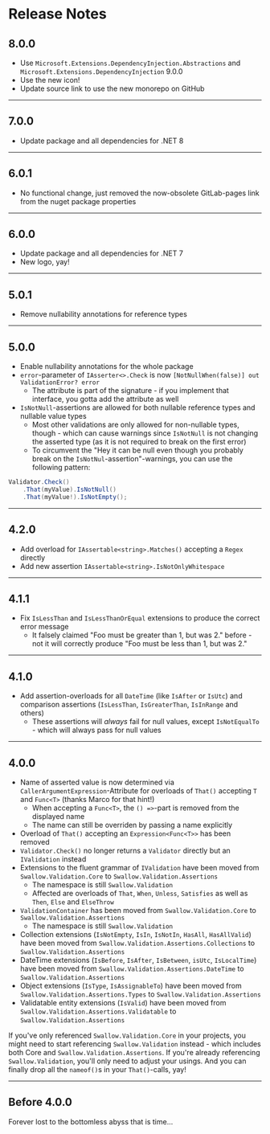 # Release Notes

## 8.0.0

- Use `Microsoft.Extensions.DependencyInjection.Abstractions` and `Microsoft.Extensions.DependencyInjection` 9.0.0
- Use the new icon!
- Update source link to use the new monorepo on GitHub

---

## 7.0.0

- Update package and all dependencies for .NET 8

---

## 6.0.1

- No functional change, just removed the now-obsolete GitLab-pages link from the nuget package properties

---

## 6.0.0

- Update package and all dependencies for .NET 7
- New logo, yay!

---

## 5.0.1

- Remove nullability annotations for reference types

---

## 5.0.0

- Enable nullability annotations for the whole package
- `error`-parameter of `IAsserter<>.Check` is now `[NotNullWhen(false)] out ValidationError? error`
    - The attribute is part of the signature - if you implement that interface, you gotta add the attribute as well
- `IsNotNull`-assertions are allowed for both nullable reference types and nullable value types
    - Most other validations are only allowed for non-nullable types, though - which can cause warnings since `IsNotNull` is not changing the
      asserted type (as it is not required to break on the first error)
    - To circumvent the "Hey it can be null even though you probably break on the `IsNotNul`-assertion"-warnings, you can use the following pattern:

```csharp
Validator.Check()
    .That(myValue).IsNotNull()
    .That(myValue!).IsNotEmpty();
```

---

## 4.2.0

- Add overload for `IAssertable<string>.Matches()` accepting a `Regex` directly
- Add new assertion `IAssertable<string>.IsNotOnlyWhitespace`

---

## 4.1.1

- Fix `IsLessThan` and `IsLessThanOrEqual` extensions to produce the correct error message
    - It falsely claimed "Foo must be greater than 1, but was 2." before - not it will correctly produce "Foo must be less than 1, but was 2."

---

## 4.1.0

- Add assertion-overloads for all `DateTime` (like `IsAfter` or `IsUtc`) and comparison assertions (`IsLessThan`, `IsGreaterThan`, `IsInRange` and
  others)
    - These assertions will *always* fail for null values, except `IsNotEqualTo` - which will always pass for null values

---

## 4.0.0

- Name of asserted value is now determined via `CallerArgumentExpression`-Attribute for overloads of `That()` accepting `T` and `Func<T>` (thanks
  Marco for that hint!)
    - When accepting a `Func<T>`, the `() =>`-part is removed from the displayed name
    - The name can still be overriden by passing a name explicitly
- Overload of `That()` accepting an `Expression<Func<T>>` has been removed
- `Validator.Check()` no longer returns a `Validator` directly but an `IValidation` instead
- Extensions to the fluent grammar of `IValidation` have been moved from `Swallow.Validation.Core` to `Swallow.Validation.Assertions`
    - The namespace is still `Swallow.Validation`
    - Affected are overloads of `That`, `When`, `Unless`, `Satisfies` as well as `Then`, `Else` and `ElseThrow`
- `ValidationContainer` has been moved from `Swallow.Validation.Core` to `Swallow.Validation.Assertions`
    - The namespace is still `Swallow.Validation`
- Collection extensions (`IsNotEmpty`, `IsIn`, `IsNotIn`, `HasAll`, `HasAllValid`) have been moved from `Swallow.Validation.Assertions.Collections`
  to `Swallow.Validation.Assertions`
- DateTime extensions (`IsBefore`, `IsAfter`, `IsBetween`, `isUtc`, `IsLocalTime`) have been moved from `Swallow.Validation.Assertions.DateTime`
  to `Swallow.Validation.Assertions`
- Object extensions (`IsType`, `IsAssignableTo`) have been moved from `Swallow.Validation.Assertions.Types` to `Swallow.Validation.Assertions`
- Validatable entity extensions (`IsValid`) have been moved from `Swallow.Validation.Assertions.Validatable` to `Swallow.Validation.Assertions`

If you've only referenced `Swallow.Validation.Core` in your projects, you might need to start referencing `Swallow.Validation` instead - which
includes both Core and `Swallow.Validation.Assertions`. If you're already referencing `Swallow.Validation`, you'll only need to adjust your usings.
And you can finally drop all the `nameof()`s in your `That()`-calls, yay!

---

## Before 4.0.0

Forever lost to the bottomless abyss that is time...
